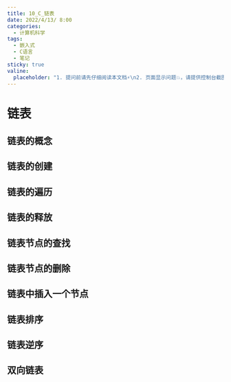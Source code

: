 ```yaml
---
title: 10_C_链表
date: 2022/4/13/ 8:00
categories:
  - 计算机科学
tags:
  - 嵌入式
  - C语言
  - 笔记
sticky: true
valine:
  placeholder: "1. 提问前请先仔细阅读本文档⚡\n2. 页面显示问题💥，请提供控制台截图📸或者您的测试网址\n3. 其他任何报错💣，请提供详细描述和截图📸，祝食用愉快💪"
---
```




# 链表 

## 链表的概念

## 链表的创建

## 链表的遍历

## 链表的释放

## 链表节点的查找

## 链表节点的删除

## 链表中插入一个节点

## 链表排序

## 链表逆序

## 双向链表